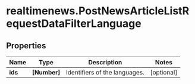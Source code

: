 # realtimenews.PostNewsArticleListRequestDataFilterLanguage

## Properties

Name | Type | Description | Notes
------------ | ------------- | ------------- | -------------
**ids** | **[Number]** | Identifiers of the languages. | [optional] 


